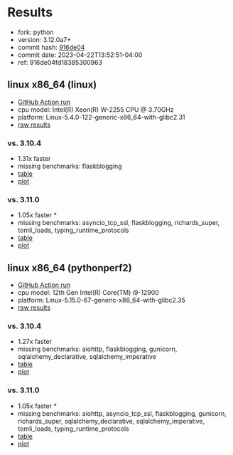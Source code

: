 # Results

- fork: python
- version: 3.12.0a7+
- commit hash: [916de04](https://github.com/python/cpython/commit/916de04)
- commit date: 2023-04-22T13:52:51-04:00
- ref: 916de04fd18385300963

## linux x86_64 (linux)

- [GitHub Action run](https://github.com/faster-cpython/benchmarking/actions/runs/4800544420)
- cpu model: Intel(R) Xeon(R) W-2255 CPU @ 3.70GHz
- platform: Linux-5.4.0-122-generic-x86_64-with-glibc2.31
- [raw results](bm-20230422-linux-x86_64-python-916de04fd18385300963-3.12.0a7%2B-916de04.json)

### vs. 3.10.4

- 1.31x faster
- missing benchmarks: flaskblogging
- [table](bm-20230422-linux-x86_64-python-916de04fd18385300963-3.12.0a7%2B-916de04-vs-3.10.4.md)
- [plot](bm-20230422-linux-x86_64-python-916de04fd18385300963-3.12.0a7%2B-916de04-vs-3.10.4.png)

### vs. 3.11.0

- 1.05x faster \*
- missing benchmarks: asyncio_tcp_ssl, flaskblogging, richards_super, tomli_loads, typing_runtime_protocols
- [table](bm-20230422-linux-x86_64-python-916de04fd18385300963-3.12.0a7%2B-916de04-vs-3.11.0.md)
- [plot](bm-20230422-linux-x86_64-python-916de04fd18385300963-3.12.0a7%2B-916de04-vs-3.11.0.png)

## linux x86_64 (pythonperf2)

- [GitHub Action run](https://github.com/faster-cpython/benchmarking/actions/runs/4809379738)
- cpu model: 12th Gen Intel(R) Core(TM) i9-12900
- platform: Linux-5.15.0-67-generic-x86_64-with-glibc2.35
- [raw results](bm-20230422-pythonperf2-x86_64-python-916de04fd18385300963-3.12.0a7%2B-916de04.json)

### vs. 3.10.4

- 1.27x faster
- missing benchmarks: aiohttp, flaskblogging, gunicorn, sqlalchemy_declarative, sqlalchemy_imperative
- [table](bm-20230422-pythonperf2-x86_64-python-916de04fd18385300963-3.12.0a7%2B-916de04-vs-3.10.4.md)
- [plot](bm-20230422-pythonperf2-x86_64-python-916de04fd18385300963-3.12.0a7%2B-916de04-vs-3.10.4.png)

### vs. 3.11.0

- 1.05x faster \*
- missing benchmarks: aiohttp, asyncio_tcp_ssl, flaskblogging, gunicorn, richards_super, sqlalchemy_declarative, sqlalchemy_imperative, tomli_loads, typing_runtime_protocols
- [table](bm-20230422-pythonperf2-x86_64-python-916de04fd18385300963-3.12.0a7%2B-916de04-vs-3.11.0.md)
- [plot](bm-20230422-pythonperf2-x86_64-python-916de04fd18385300963-3.12.0a7%2B-916de04-vs-3.11.0.png)

